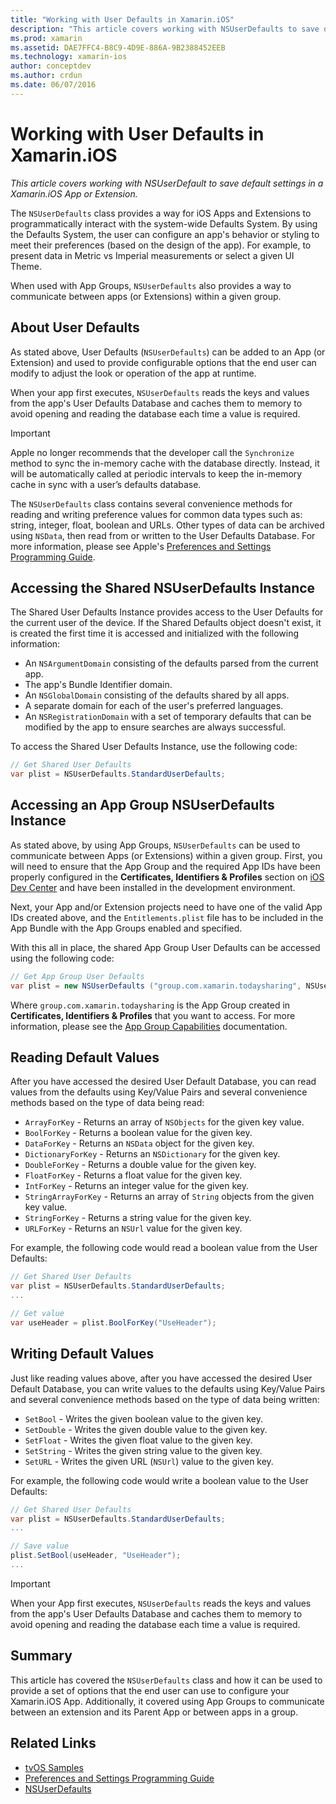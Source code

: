 ```yaml
---
title: "Working with User Defaults in Xamarin.iOS"
description: "This article covers working with NSUserDefaults to save default settings in a Xamarin iOS app or extension. It describes NSUserDefaults at a high level and discusses how to read and write values."
ms.prod: xamarin
ms.assetid: DAE7FFC4-B8C9-4D9E-886A-9B2388452EEB
ms.technology: xamarin-ios
author: conceptdev
ms.author: crdun
ms.date: 06/07/2016
---
```


# Working with User Defaults in Xamarin.iOS

_This article covers working with NSUserDefault to save default settings in a Xamarin.iOS App or Extension._


The `NSUserDefaults` class provides a way for iOS Apps and Extensions to programmatically interact with the system-wide Defaults System. By using the Defaults System, the user can configure an app's behavior or styling to meet their preferences (based on the design of the app). For example, to present data in Metric vs Imperial measurements or select a given UI Theme.

When used with App Groups, `NSUserDefaults` also provides a way to communicate between apps (or Extensions) within a given group.

<a name="About-User-Defaults" />

## About User Defaults

As stated above, User Defaults (`NSUserDefaults`) can be added to an App (or Extension) and used to provide configurable options that the end user can modify to adjust the look or operation of the app at runtime.

When your app first executes, `NSUserDefaults` reads the keys and values from the app's User Defaults Database and caches them to memory to avoid opening and reading the database each time a value is required. 

> [!IMPORTANT]
> Apple no longer recommends that the developer call the `Synchronize` method to sync the in-memory cache with the database directly. Instead, it will be automatically called at periodic intervals to keep the in-memory cache in sync with a user’s defaults database.

The `NSUserDefaults` class contains several convenience methods for reading and writing preference values for common data types such as: string, integer, float, boolean and URLs. Other types of data can be archived using `NSData`, then read from or written to the User Defaults Database. For more information, please see Apple's [Preferences and Settings Programming Guide](https://developer.apple.com/library/mac/documentation/Cocoa/Conceptual/UserDefaults/Introduction/Introduction.html#//apple_ref/doc/uid/10000059i).

<a name="Accessing-the-Shared-NSUserDefaults-Instance" />

## Accessing the Shared NSUserDefaults Instance 

The Shared User Defaults Instance provides access to the User Defaults for the current user of the device. If the Shared Defaults object doesn't exist, it is created the first time it is accessed and initialized with the following information:

- An `NSArgumentDomain` consisting of the defaults parsed from the current app.
- The app's Bundle Identifier domain.
- An `NSGlobalDomain` consisting of the defaults shared by all apps.
- A separate domain for each of the user's preferred languages.
- An `NSRegistrationDomain` with a set of temporary defaults that can be modified by the app to ensure searches are always successful.

To access the Shared User Defaults Instance, use the following code:

```csharp
// Get Shared User Defaults
var plist = NSUserDefaults.StandardUserDefaults;
```

<a name="Accessing-an-App-Group-NSUserDefaults-Instance" />

## Accessing an App Group NSUserDefaults Instance

As stated above, by using App Groups, `NSUserDefaults` can be used to communicate between Apps (or Extensions) within a given group. First, you will need to ensure that the App Group and the required App IDs have been properly configured in the **Certificates, Identifiers & Profiles** section on [iOS Dev Center](https://developer.apple.com/devcenter/ios/) and have been installed in the development environment.

Next, your App and/or Extension projects need to have one of the valid App IDs created above, and the `Entitlements.plist` file has to be included in the App Bundle with the App Groups enabled and specified.

With this all in place, the shared App Group User Defaults can be accessed using the following code:

```csharp
// Get App Group User Defaults
var plist = new NSUserDefaults ("group.com.xamarin.todaysharing", NSUserDefaultsType.SuiteName);
```

Where `group.com.xamarin.todaysharing` is the App Group created in **Certificates, Identifiers & Profiles** that you want to access. For more information, please see the [App Group Capabilities](~/ios/deploy-test/provisioning/capabilities/app-groups-capabilities.md) documentation.

<a name="Reading-Default-Values" />

## Reading Default Values

After you have accessed the desired User Default Database, you can read values from the defaults using Key/Value Pairs and several convenience methods based on the type of data being read:

- `ArrayForKey` - Returns an array of `NSObjects` for the given key value.
- `BoolForKey` - Returns a boolean value for the given key.
- `DataForKey` - Returns an `NSData` object for the given key.
- `DictionaryForKey` - Returns an `NSDictionary` for the given key.
- `DoubleForKey` - Returns a double value for the given key.
- `FloatForKey` - Returns a float value for the given key.
- `IntForKey` - Returns an integer value for the given key.
- `StringArrayForKey` - Returns an array of `String` objects from the given key value.
- `StringForKey` - Returns a string value for the given key.
- `URLForKey` - Returns an `NSUrl` value for the given key.

For example, the following code would read a boolean value from the User Defaults:

```csharp
// Get Shared User Defaults
var plist = NSUserDefaults.StandardUserDefaults;
...

// Get value
var useHeader = plist.BoolForKey("UseHeader");

```

<a name="Writing-Default-Values" />

## Writing Default Values

Just like reading values above, after you have accessed the desired User Default Database, you can write values to the defaults using Key/Value Pairs and several convenience methods based on the type of data being written:

- `SetBool` - Writes the given boolean value to the given key.
- `SetDouble` - Writes the given double value to the given key.
- `SetFloat` - Writes the given float value to the given key.
- `SetString` - Writes the given string value to the given key.
- `SetURL` - Writes the given URL (`NSUrl`) value to the given key.

For example, the following code would write a boolean value to the User Defaults:

```csharp
// Get Shared User Defaults
var plist = NSUserDefaults.StandardUserDefaults;
...

// Save value
plist.SetBool(useHeader, "UseHeader");
...

```

> [!IMPORTANT]
> When your App first executes, `NSUserDefaults` reads the keys and values from the app's User Defaults Database and caches them to memory to avoid opening and reading the database each time a value is required.



<a name="Summary" />

## Summary

This article has covered the `NSUserDefaults` class and how it can be used to provide a set of options that the end user can use to configure your Xamarin.iOS App. Additionally, it covered using App Groups to communicate between an extension and its Parent App or between apps in a group.


## Related Links

- [tvOS Samples](https://docs.microsoft.com/samples/browse/?products=xamarin&term=Xamarin.iOS+tvOS)
- [Preferences and Settings Programming Guide](https://developer.apple.com/library/mac/documentation/Cocoa/Conceptual/UserDefaults/Introduction/Introduction.html#//apple_ref/doc/uid/10000059i)
- [NSUserDefaults](https://developer.apple.com/library/mac/documentation/Cocoa/Reference/Foundation/Classes/NSUserDefaults_Class/#//apple_ref/doc/constant_group/NSUserDefaults_Domains)

